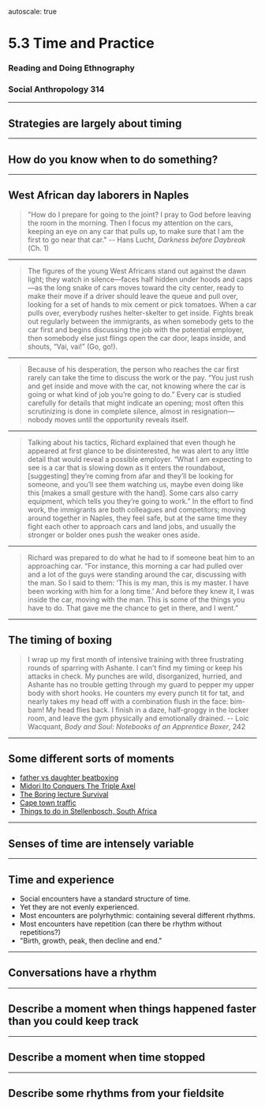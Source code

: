 autoscale: true

# 5.3 Time and Practice

### Reading and Doing Ethnography
### Social Anthropology 314

---

## Strategies are largely about timing

---

## How do you know when to do something?

---

## West African day laborers in Naples

> "How do I prepare for going to the joint? I pray to God before leaving the room in the morning. Then I focus my attention on the cars, keeping an eye on any car that pulls up, to make sure that I am the first to go near that car."
-- Hans Lucht, *Darkness before Daybreak* (Ch. 1)

---

> The figures of the young West Africans stand out against the dawn light; they watch in silence—faces half hidden under hoods and caps—as the long snake of cars moves toward the city center, ready to make their move if a driver should leave the queue and pull over, looking for a set of hands to mix cement or pick tomatoes. When a car pulls over, everybody rushes helter-skelter to get inside. Fights break out regularly between the immigrants, as when somebody gets to the car first and begins discussing the job with the potential employer, then somebody else just flings open the car door, leaps inside, and shouts, “Vai, vai!” (Go, go!).

---

> Because of his desperation, the person who reaches the car first rarely can take the time to discuss the work or the pay. “You just rush and get inside and move with the car, not knowing where the car is going or what kind of job you’re going to do.” Every car is studied carefully for details that might indicate an opening; most often this scrutinizing is done in complete silence, almost in resignation—nobody moves until the opportunity reveals itself.

---

> Talking about his tactics, Richard explained that even though he appeared at first glance to be disinterested, he was alert to any little detail that would reveal a possible employer. “What I am expecting to see is a car that is slowing down as it enters the roundabout, [suggesting] they’re coming from afar and they’ll be looking for someone, and you’ll see them watching us, maybe even doing like this [makes a small gesture with the hand]. Some cars also carry equipment, which tells you they’re going to work.” In the effort to find work, the immigrants are both colleagues and competitors; moving around together in Naples, they feel safe, but at the same time they fight each other to approach cars and land jobs, and usually the stronger or bolder ones push the weaker ones aside. 

---

> Richard was prepared to do what he had to if someone beat him to an approaching car. “For instance, this morning a car had pulled over and a lot of the guys were standing around the car, discussing with the man. So I said to them: ‘This is my man, this is my master. I have been working with him for a long time.’ And before they knew it, I was inside the car, moving with the man. This is some of the things you have to do. That gave me the chance to get in there, and I went.”

---

## The timing of boxing

> I wrap up my first month of intensive training with three frustrating rounds of sparring with Ashante. I can't find my timing or keep his attacks in check. My punches are wild, disorganized, hurried, and Ashante has no trouble getting through my guard to pepper my upper body with short hooks. He counters my every punch tit for tat, and nearly takes my head off with a combination flush in the face: bim-bam! My head flies back. I finish in a daze, half-groggy in the locker room, and leave the gym physically and emotionally drained.
-- Loic Wacquant, *Body and Soul: Notebooks of an Apprentice Boxer*, 242

---

## Some different sorts of moments

- [father vs daughter beatboxing](https://www.youtube.com/watch?v=pg1qLJ_6-LE)
- [Midori Ito Conquers The Triple Axel](https://www.youtube.com/watch?v=j33BUhK1yok)
- [The Boring lecture Survival](https://www.youtube.com/watch?v=1GuobdKLNg8)
- [Cape town traffic](https://www.youtube.com/watch?v=LYYTRdXCflA)
- [Things to do in Stellenbosch, South Africa](https://www.youtube.com/watch?v=zD0iRGoBmQw)

---

## Senses of time are intensely variable

---

## Time and experience

- Social encounters have a standard structure of time.
- Yet they are not evenly experienced.
- Most encounters are polyrhythmic: containing several different rhythms.
- Most encounters have repetition (can there be rhythm without repetitions?)
- "Birth, growth, peak, then decline and end."

---

## Conversations have a rhythm

---

## Describe a moment when things happened faster than you could keep track

---

## Describe a moment when time stopped

---

## Describe some rhythms from your fieldsite
